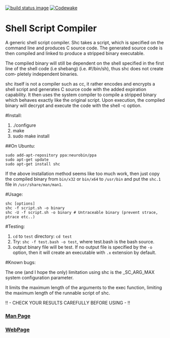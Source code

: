 [![build status image](https://travis-ci.org/neurobin/shc.svg?branch=master)](https://travis-ci.org/neurobin/shc) [![Codewake](https://www.codewake.com/badges/ask_question.svg)](https://www.codewake.com/p/shc)

# Shell Script Compiler

A generic shell script compiler. Shc takes a script, which is
specified on the command line and produces C source code. The
generated source code is then compiled and linked to produce a
stripped binary executable. 

The  compiled  binary  will  still  be dependent on the shell specified in the
first line of the shell code (i.e shebang) (i.e. #!/bin/sh), thus shc does not  create  com‐
pletely independent binaries.

shc  itself  is  not  a  compiler such as cc, it rather encodes and encrypts a
shell script and generates C source code with the added expiration capability.
It  then  uses  the system compiler to compile a stripped binary which behaves
exactly like the original script. Upon execution,  the  compiled  binary  will
decrypt  and  execute  the  code with the shell -c option.

#Install:

1. ./configure
2. make
3. sudo make install

##On Ubuntu:

```
sudo add-apt-repository ppa:neurobin/ppa
sudo apt-get update
sudo apt-get install shc
```

If the above installation method seems like too much work, then just copy the compiled binary from `bin/x32` or `bin/x64` to `/usr/bin` and put the `shc.1` file in `/usr/share/man/man1`.

#Usage:

```
shc [options]
shc -f script.sh -o binary
shc -U -f script.sh -o binary # Untraceable binary (prevent strace, ptrace etc..)
```



#Testing:

1. `cd` to `test` directory: `cd test`
1. Try: `shc -f test.bash -o test`, where <span class="light-quote">test.bash</span> is the bash source.
2. output binary file will be test. If no output file is specified
by the `-o` option, then it will create an executable with `.x` extension by default.


#Known bugs:


The one (and I hope the only) limitation using shc is the
_SC_ARG_MAX system configuration parameter.

It limits the maximum length of the arguments to the exec function,
limiting the maximum length of the runnable script of shc.

!! - CHECK YOUR RESULTS CAREFULLY BEFORE USING - !!
<h3><a href="http://neurobin.github.io/shc/man.html">Man Page</a></h3>
<h3><a href="http://neurobin.github.io/shc">WebPage</a></h3>

